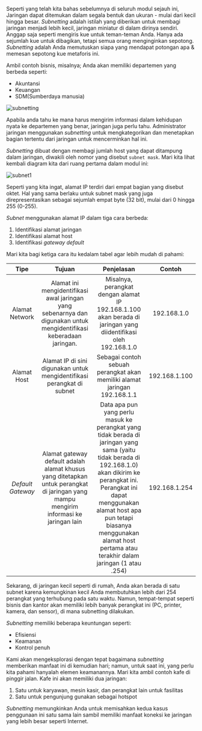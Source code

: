Seperti yang telah kita bahas sebelumnya di seluruh modul sejauh ini, Jaringan dapat ditemukan dalam segala bentuk dan ukuran - mulai dari kecil hingga besar. *Subnetting* adalah istilah yang diberikan untuk membagi jaringan menjadi lebih kecil, jaringan miniatur di dalam dirinya sendiri. Anggap saja seperti mengiris kue untuk teman-teman Anda. Hanya ada sejumlah kue untuk dibagikan, tetapi semua orang menginginkan sepotong. *Subnetting* adalah Anda memutuskan siapa yang mendapat potongan apa & memesan sepotong kue metaforis ini.

Ambil contoh bisnis, misalnya; Anda akan memiliki departemen yang berbeda seperti:
* Akuntansi
* Keuangan
* SDM(Sumberdaya manusia)

![subnetting](https://raw.githubusercontent.com/yingcrackerhades/cybersec-module/main/Pre%20Security/Network%20Fundamental/Intro%20LAN/Image/subnet22.png)

Apabila anda tahu ke mana harus mengirim informasi dalam kehidupan nyata ke departemen yang benar, jaringan juga perlu tahu. Administrator jaringan menggunakan *subnetting* untuk mengkategorikan dan menetapkan bagian tertentu dari jaringan untuk mencerminkan hal ini.

*Subnetting* dibuat dengan membagi jumlah host yang dapat ditampung dalam jaringan, diwakili oleh nomor yang disebut `subnet mask`. Mari kita lihat kembali diagram kita dari ruang pertama dalam modul ini:

![subnet1](https://raw.githubusercontent.com/yingcrackerhades/cybersec-module/main/Pre%20Security/Network%20Fundamental/Intro%20LAN/Image/subnet1.png)

Seperti yang kita ingat, alamat IP terdiri dari empat bagian yang disebut oktet. Hal yang sama berlaku untuk subnet mask yang juga direpresentasikan sebagai sejumlah empat byte (32 bit), mulai dari 0 hingga 255 (0-255).

*Subnet* menggunakan alamat IP dalam tiga cara berbeda:
1. Identifikasi alamat jaringan
2. Identifikasi alamat host
3. Identifikasi *gateway default*

Mari kita bagi ketiga cara itu kedalam tabel agar lebih mudah di pahami:

|Tipe| Tujuan| Penjelasan| Contoh|
|:--:|:-----:|:---------:|:-----:|
|Alamat Network|Alamat ini mengidentifikasi awal jaringan yang sebenarnya dan digunakan untuk mengidentifikasi keberadaan jaringan.|Misalnya, perangkat dengan alamat IP 192.168.1.100 akan berada di jaringan yang diidentifikasi oleh 192.168.1.0|192.168.1.0|
|Alamat Host|Alamat IP di sini digunakan untuk mengidentifikasi perangkat di subnet|Sebagai contoh sebuah perangkat akan memiliki alamat jaringan 192.168.1.1| 192.168.1.100|
|*Default Gateway*| Alamat gateway default adalah alamat khusus yang ditetapkan untuk perangkat di jaringan yang mampu mengirim informasi ke jaringan lain|Data apa pun yang perlu masuk ke perangkat yang tidak berada di jaringan yang sama (yaitu tidak berada di 192.168.1.0) akan dikirim ke perangkat ini. Perangkat ini dapat menggunakan alamat host apa pun tetapi biasanya menggunakan alamat host pertama atau terakhir dalam jaringan (1 atau .254)| 192.168.1.254|

Sekarang, di jaringan kecil seperti di rumah, Anda akan berada di satu subnet karena kemungkinan kecil Anda membutuhkan lebih dari 254 perangkat yang terhubung pada satu waktu. Namun, tempat-tempat seperti bisnis dan kantor akan memiliki lebih banyak perangkat ini (PC, printer, kamera, dan sensor), di mana subnetting dilakukan.

*Subnetting* memiliki beberapa keuntungan seperti:
* Efisiensi
* Keamanan
* Kontrol penuh

Kami akan mengeksplorasi dengan tepat bagaimana *subnetting* memberikan manfaat ini di kemudian hari; namun, untuk saat ini, yang perlu kita pahami hanyalah elemen keamanannya. Mari kita ambil contoh kafe di pinggir jalan. Kafe ini akan memiliki dua jaringan:
1. Satu untuk karyawan, mesin kasir, dan perangkat lain untuk fasilitas
2. Satu untuk pengunjung gunakan sebagai hotspot

*Subnetting* memungkinkan Anda untuk memisahkan kedua kasus penggunaan ini satu sama lain sambil memiliki manfaat koneksi ke jaringan yang lebih besar seperti Internet.
